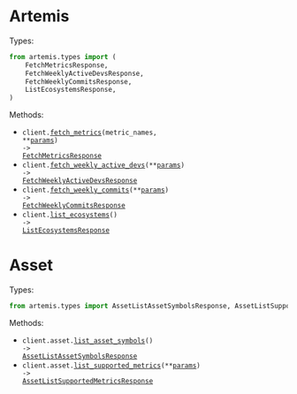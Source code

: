 # Artemis

Types:

```python
from artemis.types import (
    FetchMetricsResponse,
    FetchWeeklyActiveDevsResponse,
    FetchWeeklyCommitsResponse,
    ListEcosystemsResponse,
)
```

Methods:

- <code title="get /data/{metricNames}">client.<a href="./src/artemis/_client.py">fetch_metrics</a>(metric_names, \*\*<a href="src/artemis/types/client_fetch_metrics_params.py">params</a>) -> <a href="./src/artemis/types/fetch_metrics_response.py">FetchMetricsResponse</a></code>
- <code title="get /weekly-active-devs">client.<a href="./src/artemis/_client.py">fetch_weekly_active_devs</a>(\*\*<a href="src/artemis/types/client_fetch_weekly_active_devs_params.py">params</a>) -> <a href="./src/artemis/types/fetch_weekly_active_devs_response.py">FetchWeeklyActiveDevsResponse</a></code>
- <code title="get /weekly-commits">client.<a href="./src/artemis/_client.py">fetch_weekly_commits</a>(\*\*<a href="src/artemis/types/client_fetch_weekly_commits_params.py">params</a>) -> <a href="./src/artemis/types/fetch_weekly_commits_response.py">FetchWeeklyCommitsResponse</a></code>
- <code title="get /dev-ecosystems">client.<a href="./src/artemis/_client.py">list_ecosystems</a>() -> <a href="./src/artemis/types/list_ecosystems_response.py">ListEcosystemsResponse</a></code>

# Asset

Types:

```python
from artemis.types import AssetListAssetSymbolsResponse, AssetListSupportedMetricsResponse
```

Methods:

- <code title="get /asset-symbols">client.asset.<a href="./src/artemis/resources/asset.py">list_asset_symbols</a>() -> <a href="./src/artemis/types/asset_list_asset_symbols_response.py">AssetListAssetSymbolsResponse</a></code>
- <code title="get /supported-metrics/">client.asset.<a href="./src/artemis/resources/asset.py">list_supported_metrics</a>(\*\*<a href="src/artemis/types/asset_list_supported_metrics_params.py">params</a>) -> <a href="./src/artemis/types/asset_list_supported_metrics_response.py">AssetListSupportedMetricsResponse</a></code>
